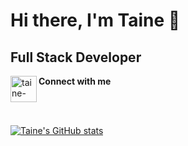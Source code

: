 # Hi there, I'm Taine 👋


## Full Stack Developer

**Connect with me** 
[<img align="left" alt="taine-rasmussen | LinkedIn" width="42px" src="https://cdn.jsdelivr.net/npm/simple-icons@v3/icons/linkedin.svg" />][linkedin]

<br />
<br />

[![Taine's GitHub stats](https://github-readme-stats.vercel.app/api?username=taine-rasmussen&theme=dark&show_icons=true)](https://github.com/anuraghazra/github-readme-stats)




[linkedin]: https://www.linkedin.com/in/taine-rasmussen-a66a86184/

